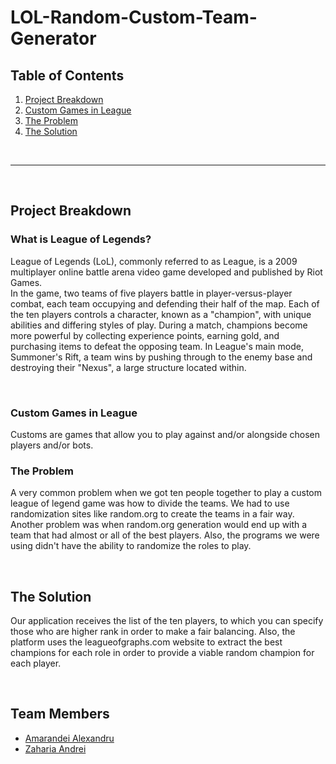 # LOL-Random-Custom-Team-Generator

## Table of Contents

1. [Project Breakdown](#project-breakdown)
2. [Custom Games in League](#custom-games-in-league)
3. [The Problem](#the-problem)
4. [The Solution](#the-solution)

<br><hr><br>

## Project Breakdown

### What is League of Legends?

League of Legends (LoL), commonly referred to as League, is a 2009 multiplayer online battle arena video game developed and published by Riot Games.
<br>
In the game, two teams of five players battle in player-versus-player combat, each team occupying and defending their half of the map. Each of the ten players controls a character, known as a "champion", with unique abilities and differing styles of play. During a match, champions become more powerful by collecting experience points, earning gold, and purchasing items to defeat the opposing team. In League's main mode, Summoner's Rift, a team wins by pushing through to the enemy base and destroying their "Nexus", a large structure located within. 

<br>

### Custom Games in League

Customs are games that allow you to play against and/or alongside chosen players and/or bots. 
<br>

### The Problem

A very common problem when we got ten people together to play a custom league of legend game was how to divide the teams. We had to use randomization sites like random.org to create the teams in a fair way. Another problem was when random.org generation would end up with a team that had almost or all of the best players. Also, the programs we were using didn't have the ability to randomize the roles to play.


<br>

## The Solution

Our application receives the list of the ten players, to which you can specify those who are higher rank in order to make a fair balancing. Also, the platform uses the leagueofgraphs.com website to extract the best champions for each role in order to provide a viable random champion for each player.


<br>

## Team Members

- [Amarandei Alexandru](https://github.com/Alex-Amarandei)
- [Zaharia Andrei](https://github.com/naclyy)
